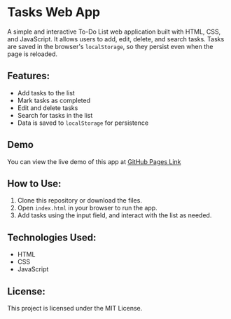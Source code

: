# Tasks Web App

A simple and interactive To-Do List web application built with HTML, CSS, and JavaScript. It allows users to add, edit, delete, and search tasks. Tasks are saved in the browser's `localStorage`, so they persist even when the page is reloaded.

## Features:
- Add tasks to the list
- Mark tasks as completed
- Edit and delete tasks
- Search for tasks in the list
- Data is saved to `localStorage` for persistence

## Demo
You can view the live demo of this app at [GitHub Pages Link](https://suryanshrai1.github.io/Tasks_Web_App/) 

## How to Use:
1. Clone this repository or download the files.
2. Open `index.html` in your browser to run the app.
3. Add tasks using the input field, and interact with the list as needed.

## Technologies Used:
- HTML
- CSS
- JavaScript

## License:
This project is licensed under the MIT License.
